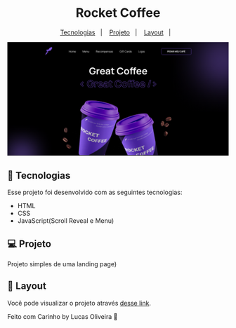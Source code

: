 <h1 align="center">
  Rocket Coffee
</h1>

<p align="center">
  <a href="#-tecnologias">Tecnologias</a>&nbsp;&nbsp;&nbsp;|&nbsp;&nbsp;&nbsp;
  <a href="#-projeto">Projeto</a>&nbsp;&nbsp;&nbsp;|&nbsp;&nbsp;&nbsp;
  <a href="#-layout">Layout</a>&nbsp;&nbsp;&nbsp;|&nbsp;&nbsp;&nbsp;
</p>
<p align="center">
   <img alt="RocketCoffee" title="RocketCoffee" src="https://github.com/LuskarDev/RocketCoffee/blob/main/assets/rocketcoffe.png" width="720px" />
</p>

## 🚀 Tecnologias

Esse projeto foi desenvolvido com as seguintes tecnologias:

- HTML
- CSS
- JavaScript(Scroll Reveal e Menu)

## 💻 Projeto
Projeto simples de uma landing page)

## 🔖 Layout

Você pode visualizar o projeto através [desse link](https://luskardev.github.io/RocketCoffee/).


Feito com Carinho by Lucas Oliveira :wave:
